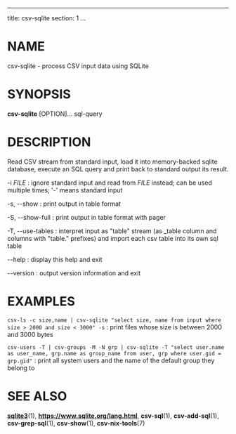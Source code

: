 <!--
SPDX-License-Identifier: BSD-3-Clause
Copyright 2020, Marcin Ślusarz <marcin.slusarz@gmail.com>
-->

---
title: csv-sqlite
section: 1
...

# NAME #

csv-sqlite - process CSV input data using SQLite

# SYNOPSIS #

**csv-sqlite** [OPTION]... sql-query

# DESCRIPTION #

Read CSV stream from standard input, load it into memory-backed sqlite database,
execute an SQL query and print back to standard output its result.

-i *FILE*
:   ignore standard input and read from *FILE* instead; can be used multiple times; '-' means standard input

-s, \--show
:   print output in table format

-S, \--show-full
:   print output in table format with pager

-T, \--use-tables
:   interpret input as "table" stream (as _table column and columns with
"table." prefixes) and import each csv table into its own sql table

\--help
:   display this help and exit

\--version
:   output version information and exit

# EXAMPLES #

`csv-ls -c size,name | csv-sqlite "select size, name from input where size > 2000 and size < 3000" -s`
:    print files whose size is between 2000 and 3000 bytes

`csv-users -T | csv-groups -M -N grp | csv-sqlite -T "select user.name as user_name, grp.name as group_name from user, grp where user.gid = grp.gid"`
:   print all system users and the name of the default group they belong to

# SEE ALSO #

**[sqlite3](https://linux.die.net/man/1/sqlite3)**(1),
**<https://www.sqlite.org/lang.html>**,
**csv-sql**(1), **csv-add-sql**(1), **csv-grep-sql**(1),
**csv-show**(1), **csv-nix-tools**(7)
